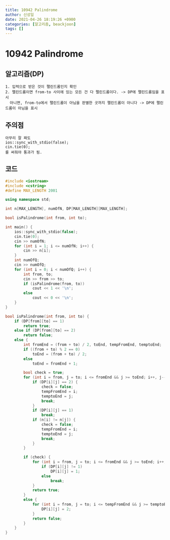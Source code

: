 ```yaml
---
title: 10942 Palindrome
author: 신성일
date: 2021-04-26 18:19:26 +0900
categories: [알고리즘, beackjoon]
tags: []
---
```


# 10942 Palindrome

## 알고리즘(DP)

    1. 입력으로 받은 것이 팰린드롬인지 확인
    2. 팰린드롬이면 from-to 사이에 있는 모든 건 다 팰린드롬이다. -> DP에 팰린드롬임을 표시
      아니면, from-to에서 팰린드롬이 아님을 판별한 곳까지 팰린드롬이 아니다 -> DP에 팰린드롬이 아님을 표시

## 주의점

    아무리 잘 짜도
    ios::sync_with_stdio(false);
    cin.tie(0);
    를 써줘야 통과가 됨.

## 코드

```cpp
#include <iostream>
#include <cstring>
#define MAX_LENGTH 2001

using namespace std;

int n[MAX_LENGTH], numOfN, DP[MAX_LENGTH][MAX_LENGTH];

bool isPalindrome(int from, int to);

int main() {
	ios::sync_with_stdio(false);
	cin.tie(0);
	cin >> numOfN;
	for (int i = 1; i <= numOfN; i++) {
		cin >> n[i];
	}
	int numOfQ;
	cin >> numOfQ;
	for (int i = 0; i < numOfQ; i++) {
		int from, to;
		cin >> from >> to;
		if (isPalindrome(from, to))
			cout << 1 << '\n';
		else
			cout << 0 << '\n';
	}
}

bool isPalindrome(int from, int to) {
	if (DP[from][to] == 1)
		return true;
	else if (DP[from][to] == 2)
		return false;
	else {
		int fromEnd = (from + to) / 2, toEnd, tempFromEnd, temptoEnd;
		if ((from + to) % 2 == 0)
			toEnd = (from + to) / 2;
		else
			toEnd = fromEnd + 1;

		bool check = true;
		for (int i = from, j = to; i <= fromEnd && j >= toEnd; i++, j--) {
			if (DP[i][j] == 2) {
				check = false;
				tempFromEnd = i;
				temptoEnd = j;
				break;
			}
			if (DP[i][j] == 1)
				break;
			if (n[i] != n[j]) {
				check = false;
				tempFromEnd = i;
				temptoEnd = j;
				break;
			}
		}

		if (check) {
			for (int i = from, j = to; i <= fromEnd && j >= toEnd; i++, j--) {
				if (DP[i][j] != 1)
					DP[i][j] = 1;
				else
					break;
			}
			return true;
		}
		else {
			for (int i = from, j = to; i <= tempFromEnd && j >= temptoEnd; i++, j--) {
				DP[i][j] = 2;
			}
			return false;
		}
	}
}
```
